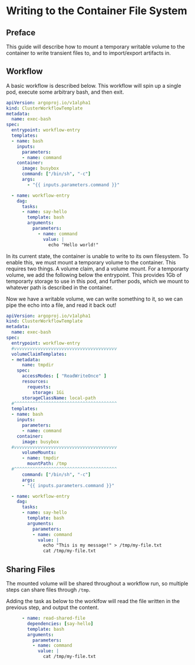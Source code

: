 # Writing to the Container File System

## Preface

This guide will describe how to mount a temporary writable volume to the container to write transient files to, and to import/export artifacts in.

## Workflow

A basic workflow is described below. This workflow will spin up a single pod, execute some arbitrary bash, and then exit.

``` yaml
apiVersion: argoproj.io/v1alpha1
kind: ClusterWorkflowTemplate
metadata:
  name: exec-bash
spec:
  entrypoint: workflow-entry
  templates:
  - name: bash
    inputs:
      parameters:
      - name: command
    container:
      image: busybox
      command: ["/bin/sh", "-c"]
      args:
        - "{{ inputs.parameters.command }}"

  - name: workflow-entry
    dag:
      tasks:
      - name: say-hello
        template: bash
        arguments:
          parameters:
            - name: command
              value: |
                echo "Hello world!" 
```

In its current state, the container is unable to write to its own filesystem. To enable this, we must mount a temporary volume to the container. This requires two things. A volume claim, and a volume mount. For a temporarty volume, we add the following below the entrypoint. This provides 1Gb of temporarty storage to use in this pod, and further pods, which we mount to whatever path is described in the container.

Now we have a writable volume, we can write something to it, so we can pipe the echo into a file, and read it back out!

```yaml
apiVersion: argoproj.io/v1alpha1
kind: ClusterWorkflowTemplate
metadata:
  name: exec-bash
spec:
  entrypoint: workflow-entry
  #vvvvvvvvvvvvvvvvvvvvvvvvvvvvvvvvvvvvvvv
  volumeClaimTemplates:
  - metadata:
      name: tmpdir
    spec:
      accessModes: [ "ReadWriteOnce" ]
      resources:
        requests:
          storage: 1Gi
      storageClassName: local-path
  #^^^^^^^^^^^^^^^^^^^^^^^^^^^^^^^^^^^^^^^
  templates:
  - name: bash
    inputs:
      parameters:
      - name: command
    container:
      image: busybox
  #vvvvvvvvvvvvvvvvvvvvvvvvvvvvvvvvvvvvvvv
      volumeMounts:
      - name: tmpdir
        mountPath: /tmp
  #^^^^^^^^^^^^^^^^^^^^^^^^^^^^^^^^^^^^^^^
      command: ["/bin/sh", "-c"]
      args:
      - "{{ inputs.parameters.command }}"

  - name: workflow-entry
    dag:
      tasks:
      - name: say-hello
        template: bash
        arguments:
          parameters: 
          - name: command
            value: |
              echo "This is my message!" > /tmp/my-file.txt
              cat /tmp/my-file.txt
```

## Sharing Files

The mounted volume will be shared throughout a workflow run, so multiple steps can share files through `/tmp`.

Adding the task as below to the worklfow will read the file written in the previous step, and output the content.

```yaml
      - name: read-shared-file
        dependencies: [say-hello]
        template: bash
        arguments:
          parameters:
          - name: command
            value: |
              cat /tmp/my-file.txt
```
